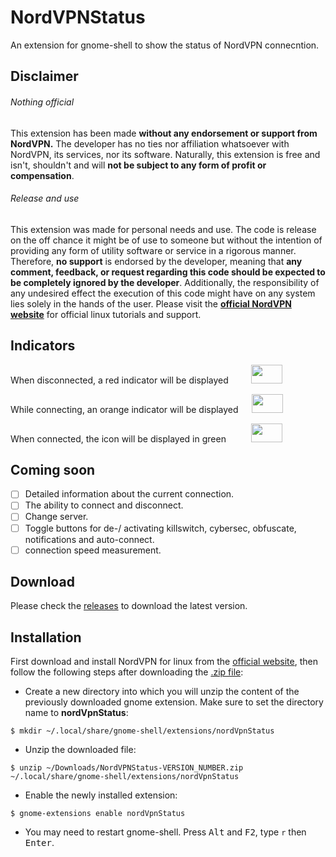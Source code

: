 # NordVPNStatus
An extension for gnome-shell to show the status of NordVPN connecntion.


## Disclaimer

###### Nothing official

This extension has been made **without any endorsement or support from NordVPN.**
The developer has no ties nor affiliation whatsoever with NordVPN, its
services, nor its software.
Naturally, this extension is free and isn't, shouldn't and will **not be
subject to any form of profit or compensation**.


###### Release and use

This extension was made for personal needs and use. The code is release on the
off chance it might be of use to someone but without the intention of providing
any form of utility software or service in a rigorous manner.
Therefore, **no support** is endorsed by the developer, meaning that **any
comment, feedback, or request regarding this code should be expected to be completely
ignored by the developer**.
Additionally, the responsibility of any undesired effect the execution of this
code might have on any system lies solely in the hands of the user.
Please visit the <a href="https://nordvpn.com/tutorials/linux/">**official NordVPN website**</a> for official linux tutorials and support.

## Indicators

<p>
   When disconnected,  a red indicator will be displayed &emsp;&emsp;
  <img width="50" height="30"" src="https://github.com/murad-alm/NordVPNStatus/blob/master/assets/disconnected.svg">
</p>

<p>
  While connecting, an orange indicator will be displayed &emsp;
  <img width="50" height="30"src="https://github.com/murad-alm/NordVPNStatus/blob/master/assets/connecting.svg">
</p>
  
<p>
  When connected, the icon will be displayed in green &emsp; &emsp;
  <img width="50" height="30" src="https://github.com/murad-alm/NordVPNStatus/blob/master/assets/connected.svg">
</p>

## Coming soon
- [ ] Detailed information about the current connection.
- [ ] The ability to connect and disconnect.
- [ ] Change server.
- [ ] Toggle buttons for de-/ activating killswitch, cybersec, obfuscate, notifications and auto-connect.
- [ ] connection speed measurement.

## Download
Please check the <a href= "https://github.com/murad-alm/NordVPNStatus/releases">releases</a> to download the latest version.

## Installation
First download and install NordVPN for linux from the <a href="https://nordvpn.com/download/linux/">official website</a>, then follow the following steps after downloading the <a href= "https://github.com/murad-alm/NordVPNStatus/releases">.zip file</a>:

- Create a new directory into which you will unzip the content of the previously downloaded gnome extension. Make sure to set the directory name to <b>nordVpnStatus</b>:
```script
$ mkdir ~/.local/share/gnome-shell/extensions/nordVpnStatus
```

- Unzip the downloaded file:<br>
```script
$ unzip ~/Downloads/NordVPNStatus-VERSION_NUMBER.zip ~/.local/share/gnome-shell/extensions/nordVpnStatus
```
- Enable the newly installed extension: 
```script
$ gnome-extensions enable nordVpnStatus
```
- You may need to restart gnome-shell. Press <kbd>Alt</kbd> and <kbd>F2</kbd>, type `r` then <kbd>Enter</kbd>.

